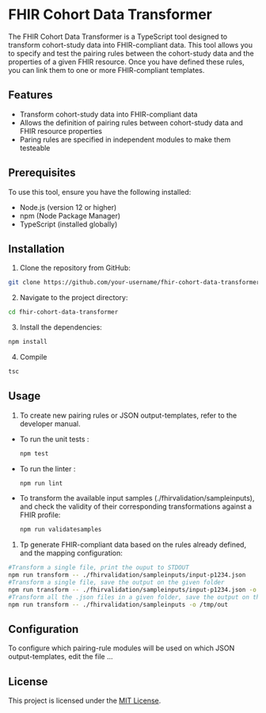 # FHIR Cohort Data Transformer

The FHIR Cohort Data Transformer is a TypeScript tool designed to transform cohort-study data into FHIR-compliant data. This tool allows you to specify and test the pairing rules between the cohort-study data and the properties of a given FHIR resource. Once you have defined these rules, you can link them to one or more FHIR-compliant templates.

## Features

- Transform cohort-study data into FHIR-compliant data
- Allows the definition of pairing rules between cohort-study data and FHIR resource properties
- Paring rules are specified in independent modules to make them testeable

## Prerequisites

To use this tool, ensure you have the following installed:

- Node.js (version 12 or higher)
- npm (Node Package Manager)
- TypeScript (installed globally)

## Installation

1. Clone the repository from GitHub:

```bash
git clone https://github.com/your-username/fhir-cohort-data-transformer.git
```

2. Navigate to the project directory:

```bash
cd fhir-cohort-data-transformer
```

3. Install the dependencies:

```bash
npm install
```

4. Compile

```bash
tsc
```


## Usage

1. To create new pairing rules or JSON output-templates, refer to the developer manual. 

* To run the unit tests :

  ```bash
  npm test
  ```

* To run the linter :

  ```bash
  npm run lint
  ```
* To transform the available input samples (./fhirvalidation/sampleinputs), and check the validity of their corresponding transformations against a FHIR profile:

  ```bash  
  npm run validatesamples
  ```

  
1. Tp generate FHIR-compliant data based on the rules already defined, and the mapping configuration:

```bash
#Transform a single file, print the ouput to STDOUT
npm run transform -- ./fhirvalidation/sampleinputs/input-p1234.json
#Transform a single file, save the output on the given folder
npm run transform -- ./fhirvalidation/sampleinputs/input-p1234.json -o /tmp/out
#Transform all the .json files in a given folder, save the output on the given folder
npm run transform -- ./fhirvalidation/sampleinputs -o /tmp/out
```

## Configuration

To configure which pairing-rule modules will be used on which JSON output-templates, edit the file ...

## License

This project is licensed under the [MIT License](LICENSE).


